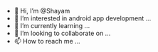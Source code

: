 - 👋 Hi, I’m @Shayam
- 👀 I’m interested in android app development ...
- 🌱 I’m currently learning ...
- 💞️ I’m looking to collaborate on ...
- 📫 How to reach me ...

<!---
18Shayam01/18Shayam01 is a ✨ special ✨ repository because its `README.md` (this file) appears on your GitHub profile.
You can click the Preview link to take a look at your changes.
--->

